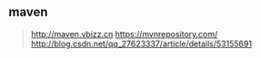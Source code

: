 ## maven
> http://maven.vbizz.cn
> https://mvnrepository.com/
> http://blog.csdn.net/qq_27623337/article/details/53155691
